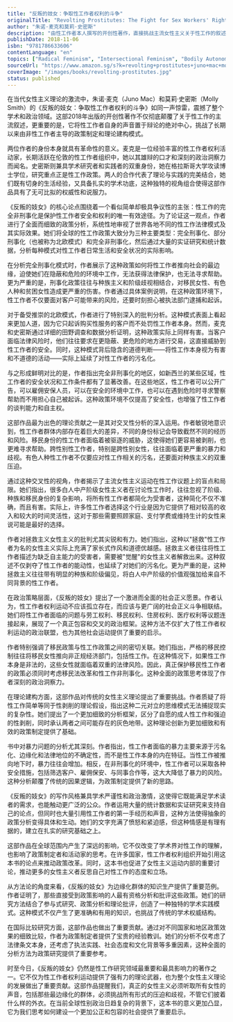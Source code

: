 ```yaml
---
title: "反叛的妓女：争取性工作者权利的斗争"
originalTitle: "Revolting Prostitutes: The Fight for Sex Workers' Rights"
author: "朱诺·麦克和莫莉·史密斯"
description: "由性工作者本人撰写的开创性著作，直接挑战主流女性主义关于性工作的叙述，为性工作者权利运动提供理论基础和政治策略。"
publishDate: 2018-11-06
isbn: "9781786633606"
contentLanguage: "en"
topics: ["Radical Feminism", "Intersectional Feminism", "Bodily Autonomy", "Economic Empowerment"]
sourceUrl: "https://www.amazon.sg/s?k=revolting+prostitutes+juno+mac+molly+smith&tag=inkrupt-22"
coverImage: "/images/books/revolting-prostitutes.jpg"
status: published
---
```


在当代女性主义理论的激流中，朱诺·麦克（Juno Mac）和莫莉·史密斯（Molly Smith）的《反叛的妓女：争取性工作者权利的斗争》如同一声惊雷，震撼了整个学术和政治领域。这部2018年出版的开创性著作不仅彻底颠覆了关于性工作的主流叙述，更重要的是，它将性工作者自身的声音置于辩论的绝对中心，挑战了长期以来由非性工作者主导的政策制定和理论建构模式。

两位作者的身份本身就具有革命性的意义。麦克是一位经验丰富的性工作者权利活动家，长期活跃在伦敦的性工作者组织中，她以其雄辩的口才和深刻的政治洞察力而闻名。史密斯则兼具学术研究者和实践者的双重身份，她在格拉斯哥大学攻读博士学位，研究重点正是性工作政策。两人的合作代表了理论与实践的完美结合，她们既有切身的生活经验，又具备扎实的学术功底，这种独特的视角组合使得这部作品具有了无可比拟的权威性和说服力。

《反叛的妓女》的核心论点围绕着一个看似简单却极具争议性的主张：性工作的完全非刑事化是保护性工作者安全和权利的唯一有效途径。为了论证这一观点，作者进行了全面而细致的政策分析，系统性地审视了世界各地不同的性工作法律模式及其实际效果。她们将全球的性工作政策大致分为三种主要类型：完全刑事化、部分刑事化（也被称为北欧模式）和完全非刑事化，然后通过大量的实证研究和统计数据，分析每种模式对性工作者日常生活和安全状况的实际影响。

在分析完全刑事化模式时，作者展示了这种政策如何将性工作者推向社会的最边缘，迫使她们在隐蔽和危险的环境中工作，无法获得法律保护，也无法寻求帮助。更为严重的是，刑事化政策往往与种族主义和阶级歧视相结合，对移民女性、有色人种和贫困女性造成更严重的伤害。作者通过具体案例说明，在这种政策环境下，性工作者不仅要面对客户可能带来的风险，还要时刻担心被执法部门逮捕和起诉。

对于备受推崇的北欧模式，作者进行了特别深入的批判分析。这种模式表面上看起来更加人道，因为它只起诉购买性服务的客户而不处罚性工作者本身。然而，麦克和史密斯通过详细的田野调查和数据分析证明，这种政策实际上同样有害。当客户面临法律风险时，他们往往要求在更隐蔽、更危险的地方进行交易，这直接威胁到性工作者的安全。同时，这种模式背后隐含的道德判断——将性工作本身视为有害和不道德的活动——实际上延续了对性工作者的污名化。

与之形成鲜明对比的是，作者指出完全非刑事化的地区，如新西兰的某些区域，性工作者的安全状况和工作条件都有了显著改善。在这些地区，性工作者可以公开广告，可以雇佣安保人员，可以在安全的环境中工作，也可以在遇到危险时寻求警察帮助而不用担心自己被起诉。这种政策环境不仅提高了安全性，也增强了性工作者的谈判能力和自主权。

这部作品最为出色的理论贡献之一是其对交叉性分析的深入运用。作者敏锐地意识到，性工作者群体内部存在着巨大的差异，不同的身份标记会导致截然不同的经历和风险。移民身份的性工作者面临着被驱逐的威胁，这使得她们更容易被剥削，也更难寻求帮助。跨性别性工作者，特别是跨性别女性，往往面临着更严重的暴力和歧视。有色人种性工作者不仅要应对性工作相关的污名，还要面对种族主义的双重压迫。

通过这种交叉性的视角，作者揭示了主流女性主义运动在性工作议题上的盲点和局限。她们指出，很多白人中产阶级女性主义者在讨论性工作时，往往忽视了阶级、种族和移民身份的复杂影响，将所有性工作者都简化为受害者，这种简化不仅不准确，而且有害。实际上，许多性工作者选择这个行业是因为它提供了相对较高的收入和较大的时间灵活性，这对于那些需要照顾家庭、支付学费或维持生计的女性来说可能是最好的选择。

作者对拯救主义女性主义的批判尤其尖锐和有力。她们指出，这种以"拯救"性工作者为名的女性主义实际上充满了家长式作风和道德优越感。拯救主义者往往将性工作者描述为缺乏自主能力的受害者，需要被"觉醒"的女性主义者解救出来。这种叙述不仅剥夺了性工作者的能动性，也延续了对她们的污名化。更为严重的是，这种拯救主义往往带有明显的种族和阶级偏见，将白人中产阶级的价值观强加给来自不同背景的性工作者。

在政治策略层面，《反叛的妓女》提出了一个激进而全面的社会正义愿景。作者认为，性工作者权利运动不应该孤立存在，而应该与更广阔的社会正义斗争相联结。她们将性工作者面临的问题与劳工权利、移民权利、住房权利、医疗权利等议题连接起来，展现了一个真正包容和交叉的政治框架。这种方法不仅扩大了性工作者权利运动的政治联盟，也为其他社会运动提供了重要的启示。

作者特别强调了移民政策与性工作政策之间的密切关联。她们指出，严格的移民控制往往将移民女性推向非正规经济部门，包括性工作。在这种情况下，如果性工作本身是非法的，这些女性就面临着双重的法律风险。因此，真正保护移民性工作者的政策必须同时考虑移民法改革和性工作非刑事化。这种全面的政策思考体现了作者深刻的政治洞察力。

在理论建构方面，这部作品对传统的女性主义理论提出了重要挑战。作者质疑了将性工作简单等同于性剥削的理论假设，指出这种二元对立的思维模式无法捕捉现实的复杂性。她们提出了一个更加细致的分析框架，区分了自愿的成人性工作和强迫的性剥削，同时承认两者之间可能存在的灰色地带。这种理论创新为更加细致和有效的政策制定提供了基础。

书中对暴力问题的分析尤其深刻。作者指出，性工作者面临的暴力主要来源于污名化、边缘化和法律地位的不确定性，而不是性工作本身的内在特征。当性工作被推向地下时，暴力往往会增加。相反，在非刑事化的环境中，性工作者可以采取各种安全措施，包括筛选客户、雇佣保安、与同事合作等，这大大降低了暴力的风险。这种分析颠覆了传统的因果逻辑，为政策制定提供了新的思路。

《反叛的妓女》的写作风格兼具学术严谨性和政治激情，这使得它既能满足学术读者的需求，也能触动更广泛的公众。作者运用大量的统计数据和实证研究来支持自己的论点，但同时也大量引用性工作者的第一手经历和声音，这种方法使得抽象的政策分析变得具体和生动。她们的文字充满了愤怒和紧迫感，但这种情感是有理有据的，建立在扎实的研究基础之上。

这部作品在全球范围内产生了深远的影响，它不仅改变了学术界对性工作的理解，也影响了政策制定者和活动家的思考。在许多国家，性工作者权利组织开始引用这本书的论点来推动政策改革。同时，这本书也促进了女性主义运动内部的重要讨论，推动更多的女性主义者反思自己对性工作的态度和立场。

从方法论的角度来看，《反叛的妓女》为边缘化群体的知识生产提供了重要范例。作者证明了，那些直接受到政策影响的人最有资格分析和批评这些政策。她们的研究方法结合了参与式研究、政策分析和理论批评，创造了一种独特的学术实践模式。这种模式不仅产生了更准确和有用的知识，也挑战了传统的学术权威结构。

在国际比较研究方面，这部作品也做出了重要贡献。通过对不同国家和地区政策效果的细致比较，作者为政策制定者提供了宝贵的经验教训。她们的分析不仅考虑了法律条文本身，还考虑了执法实践、社会态度和文化背景等多重因素，这种全面的分析方法为政策研究提供了重要参考。

时至今日，《反叛的妓女》仍然是性工作研究领域最重要和最具影响力的著作之一。它不仅为性工作者权利运动提供了强有力的理论武器，也为整个女性主义理论的发展做出了重要贡献。这部作品提醒我们，真正的女性主义必须听取所有女性的声音，包括那些最边缘化的群体，必须挑战所有形式的压迫和歧视，不管它们披着什么样的外衣。在当前全球性别政治日趋复杂的背景下，这本书的意义更加凸显，它为我们思考如何建设一个更加公正和包容的社会提供了重要启示。